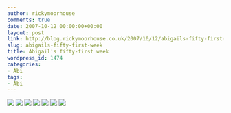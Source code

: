 ```yaml
---
author: rickymoorhouse
comments: true
date: 2007-10-12 00:00:00+00:00
layout: post
link: http://blog.rickymoorhouse.co.uk/2007/10/12/abigails-fifty-first-week/
slug: abigails-fifty-first-week
title: Abigail's fifty-first week
wordpress_id: 1474
categories:
- Abi
tags:
- Abi
---
```



[![ ](http://samespirit.net/ricky/images/365/2007-09-23a.png)](http://samespirit.net/ricky/images/365/big/2007-09-23a.jpg)
[![ ](http://samespirit.net/ricky/images/365/2007-09-23b.png)](http://samespirit.net/ricky/images/365/big/2007-09-23b.jpg)
[![ ](http://samespirit.net/ricky/images/365/2007-09-23c.png)](http://samespirit.net/ricky/images/365/big/2007-09-23c.jpg)
[![ ](http://samespirit.net/ricky/images/365/2007-09-23d.png)](http://samespirit.net/ricky/images/365/big/2007-09-23d.jpg)
[![ ](http://samespirit.net/ricky/images/365/2007-09-23e.png)](http://samespirit.net/ricky/images/365/big/2007-09-23e.jpg)
[![ ](http://samespirit.net/ricky/images/365/2007-09-23f.png)](http://samespirit.net/ricky/images/365/big/2007-09-23f.jpg)
[![ ](http://samespirit.net/ricky/images/365/2007-09-23g.png)](http://samespirit.net/ricky/images/365/big/2007-09-23g.jpg)

